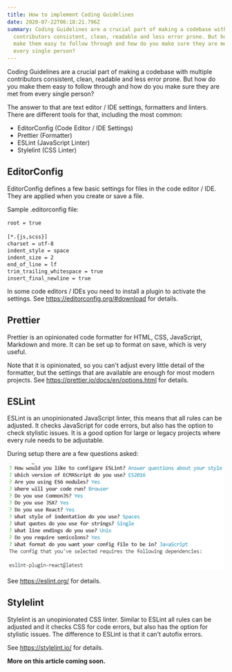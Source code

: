 ```yaml
---
title: How to implement Coding Guidelines
date: 2020-07-22T06:18:21.796Z
summary: Coding Guidelines are a crucial part of making a codebase with multiple
  contributors consistent, clean, readable and less error prone. But how do you
  make them easy to follow through and how do you make sure they are met from
  every single person?
---
```

Coding Guidelines are a crucial part of making a codebase with multiple contributors consistent, clean, readable and less error prone. But how do you make them easy to follow through and how do you make sure they are met from every single person?

The answer to that are text editor / IDE settings, formatters and linters. There are different tools for that, including the most common:

* EditorConfig (Code Editor / IDE Settings)
* Prettier (Formatter)
* ESLint (JavaScript Linter)
* Stylelint (CSS Linter)

## EditorConfig

EditorConfig defines a few basic settings for files in the code editor / IDE. They are applied when you create or save a file.

Sample .editorconfig file:

```
root = true
 
[*.{js,scss}]
charset = utf-8
indent_style = space
indent_size = 2
end_of_line = lf
trim_trailing_whitespace = true
insert_final_newline = true
```

In some code editors / IDEs you need to install a plugin to activate the settings. See <https://editorconfig.org/#download> for details.

## Prettier

Prettier is an opinionated code formatter for HTML, CSS, JavaScript, Markdown and more. It can be set up to format on save, which is very useful.

Note that it is opinionated, so you can't adjust every little detail of the formatter, but the settings that are available are enough for most modern projects. See <https://prettier.io/docs/en/options.html> for details.

## ESLint

ESLint is an unopinionated JavaScript linter, this means that all rules can be adjusted. It checks JavaScript for code errors, but also has the option to check stylistic issues. It is a good option for large or legacy projects where every rule needs to be adjustable.

During setup there are a few questions asked:

![ESLint Setup Questions](/static/img/eslint-questions.png)

See <https://eslint.org/> for details.

## Stylelint

Stylelint is an unopinionated CSS linter. Similar to ESLint all rules can be adjusted and it checks CSS for code errors, but also has the option for stylistic issues. The difference to ESLint is that it can't autofix errors.

See <https://stylelint.io/> for details.



**More on this article coming soon.**
